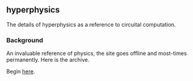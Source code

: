 ## hyperphysics

The details of hyperphysics as a reference to circuital computation.

### Background

An invaluable reference of physics, the site goes offline and most-times permanently. Here is the archive.

Begin [here](main/hframe.html).
